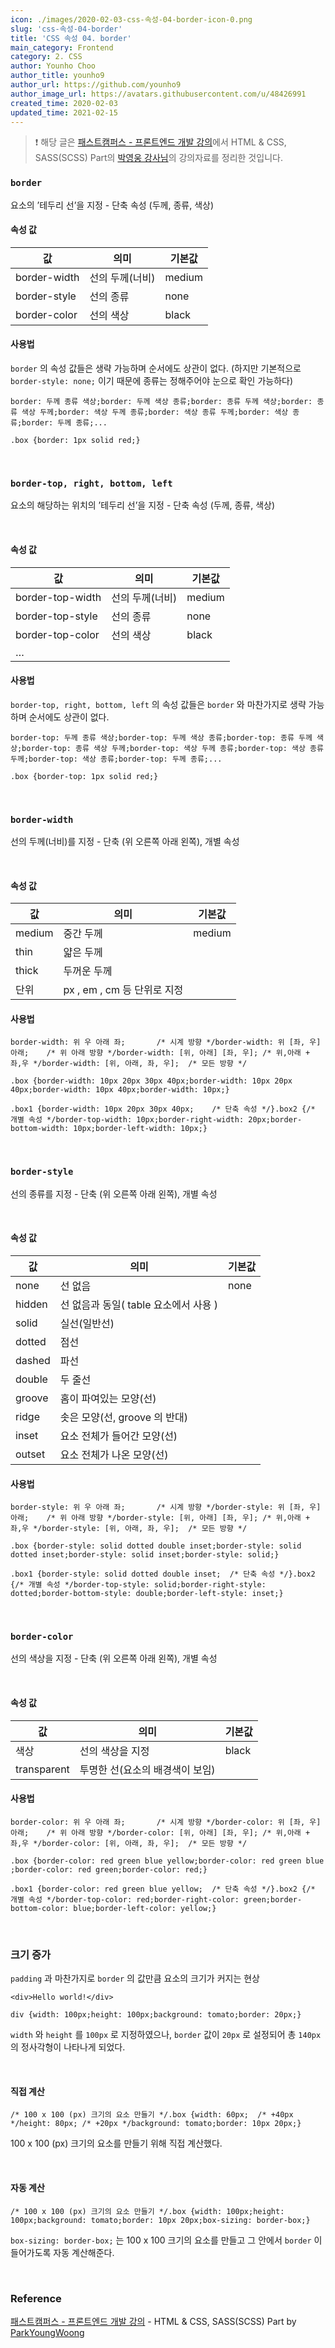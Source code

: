 ```yaml
---
icon: ./images/2020-02-03-css-속성-04-border-icon-0.png
slug: 'css-속성-04-border'
title: 'CSS 속성 04. border'
main_category: Frontend
category: 2. CSS
author: Younho Choo
author_title: younho9
author_url: https://github.com/younho9
author_image_url: https://avatars.githubusercontent.com/u/48426991
created_time: 2020-02-03
updated_time: 2021-02-15
---
```


> ❗️ 해당 글은 [패스트캠퍼스 - 프론트엔드 개발 강의](https://www.fastcampus.co.kr/dev_online_react/)에서 HTML & CSS, SASS(SCSS) Part의 [박영웅 강사님](https://github.com/ParkYoungWoong)의 강의자료를 정리한 것입니다.

### `border`

요소의 ’테두리 선’을 지정 - 단축 속성 (두께, 종류, 색상)

#### 속성 값

| 값           | 의미            | 기본값 |
| ------------ | --------------- | ------ |
| border-width | 선의 두께(너비) | medium |
| border-style | 선의 종류       | none   |
| border-color | 선의 색상       | black  |

#### 사용법

`border` 의 속성 값들은 생략 가능하며 순서에도 상관이 없다. (하지만 기본적으로 `border-style: none;` 이기 때문에 종류는 정해주어야 눈으로 확인 가능하다)

```plain text
border: 두께 종류 색상;border: 두께 색상 종류;border: 종류 두께 색상;border: 종류 색상 두께;border: 색상 두께 종류;border: 색상 종류 두께;border: 색상 종류;border: 두께 종류;...
```

```plain text
.box {border: 1px solid red;}
```

<br />

### `border-top, right, bottom, left`

요소의 해당하는 위치의 ’테두리 선’을 지정 - 단축 속성 (두께, 종류, 색상)

<br />

#### 속성 값

| 값               | 의미            | 기본값 |
| ---------------- | --------------- | ------ |
| border-top-width | 선의 두께(너비) | medium |
| border-top-style | 선의 종류       | none   |
| border-top-color | 선의 색상       | black  |
| …                |                 |        |

#### 사용법

`border-top, right, bottom, left` 의 속성 값들은 `border` 와 마찬가지로 생략 가능하며 순서에도 상관이 없다.

```plain text
border-top: 두께 종류 색상;border-top: 두께 색상 종류;border-top: 종류 두께 색상;border-top: 종류 색상 두께;border-top: 색상 두께 종류;border-top: 색상 종류 두께;border-top: 색상 종류;border-top: 두께 종류;...
```

```plain text
.box {border-top: 1px solid red;}
```

<br />

### `border-width`

선의 두께(너비)를 지정 - 단축 (위 오른쪽 아래 왼쪽), 개별 속성

<br />

#### 속성 값

| 값     | 의미                        | 기본값 |
| ------ | --------------------------- | ------ |
| medium | 중간 두께                   | medium |
| thin   | 얇은 두께                   |        |
| thick  | 두꺼운 두께                 |        |
| 단위   | px , em , cm 등 단위로 지정 |        |

#### 사용법

```plain text
border-width: 위 우 아래 좌;       /* 시계 방향 */border-width: 위 [좌, 우] 아래;    /* 위 아래 방향 */border-width: [위, 아래] [좌, 우]; /* 위,아래 + 좌,우 */border-width: [위, 아래, 좌, 우];  /* 모든 방향 */
```

```plain text
.box {border-width: 10px 20px 30px 40px;border-width: 10px 20px 40px;border-width: 10px 40px;border-width: 10px;}
```

```plain text
.box1 {border-width: 10px 20px 30px 40px;    /* 단축 속성 */}.box2 {/* 개별 속성 */border-top-width: 10px;border-right-width: 20px;border-bottom-width: 10px;border-left-width: 10px;}
```

<br />

### `border-style`

선의 종류를 지정 - 단축 (위 오른쪽 아래 왼쪽), 개별 속성

<br />

#### 속성 값

| 값     | 의미                                  | 기본값 |
| ------ | ------------------------------------- | ------ |
| none   | 선 없음                               | none   |
| hidden | 선 없음과 동일( table 요소에서 사용 ) |        |
| solid  | 실선(일반선)                          |        |
| dotted | 점선                                  |        |
| dashed | 파선                                  |        |
| double | 두 줄선                               |        |
| groove | 홈이 파여있는 모양(선)                |        |
| ridge  | 솟은 모양(선, groove 의 반대)         |        |
| inset  | 요소 전체가 들어간 모양(선)           |        |
| outset | 요소 전체가 나온 모양(선)             |        |

#### 사용법

```plain text
border-style: 위 우 아래 좌;       /* 시계 방향 */border-style: 위 [좌, 우] 아래;    /* 위 아래 방향 */border-style: [위, 아래] [좌, 우]; /* 위,아래 + 좌,우 */border-style: [위, 아래, 좌, 우];  /* 모든 방향 */
```

```plain text
.box {border-style: solid dotted double inset;border-style: solid dotted inset;border-style: solid inset;border-style: solid;}
```

```plain text
.box1 {border-style: solid dotted double inset;  /* 단축 속성 */}.box2 {/* 개별 속성 */border-top-style: solid;border-right-style: dotted;border-bottom-style: double;border-left-style: inset;}
```

<br />

### `border-color`

선의 색상을 지정 - 단축 (위 오른쪽 아래 왼쪽), 개별 속성

<br />

#### 속성 값

| 값          | 의미                            | 기본값 |
| ----------- | ------------------------------- | ------ |
| 색상        | 선의 색상을 지정                | black  |
| transparent | 투명한 선(요소의 배경색이 보임) |        |

#### 사용법

```plain text
border-color: 위 우 아래 좌;       /* 시계 방향 */border-color: 위 [좌, 우] 아래;    /* 위 아래 방향 */border-color: [위, 아래] [좌, 우]; /* 위,아래 + 좌,우 */border-color: [위, 아래, 좌, 우];  /* 모든 방향 */
```

```plain text
.box {border-color: red green blue yellow;border-color: red green blue ;border-color: red green;border-color: red;}
```

```plain text
.box1 {border-color: red green blue yellow;  /* 단축 속성 */}.box2 {/* 개별 속성 */border-top-color: red;border-right-color: green;border-bottom-color: blue;border-left-color: yellow;}
```

<br />

### 크기 증가

`padding` 과 마찬가지로 `border` 의 값만큼 요소의 크기가 커지는 현상

```plain text
<div>Hello world!</div>
```

```plain text
div {width: 100px;height: 100px;background: tomato;border: 20px;}
```

`width` 와 `height` 를 `100px` 로 지정하였으나, `border` 값이 `20px` 로 설정되어 총 `140px` 의 정사각형이 나타나게 되었다.

<br />

#### 직접 계산

```plain text
/* 100 x 100 (px) 크기의 요소 만들기 */.box {width: 60px;  /* +40px */height: 80px; /* +20px */background: tomato;border: 10px 20px;}
```

100 x 100 (px) 크기의 요소를 만들기 위해 직접 계산했다.

<br />

#### 자동 계산

```plain text
/* 100 x 100 (px) 크기의 요소 만들기 */.box {width: 100px;height: 100px;background: tomato;border: 10px 20px;box-sizing: border-box;}
```

`box-sizing: border-box;` 는 100 x 100 크기의 요소를 만들고 그 안에서 `border` 이 들어가도록 자동 계산해준다.

<br />

### Reference

[패스트캠퍼스 - 프론트엔드 개발 강의](https://www.fastcampus.co.kr/dev_online_react/) - HTML & CSS, SASS(SCSS) Part by [ParkYoungWoong](https://github.com/ParkYoungWoong)
